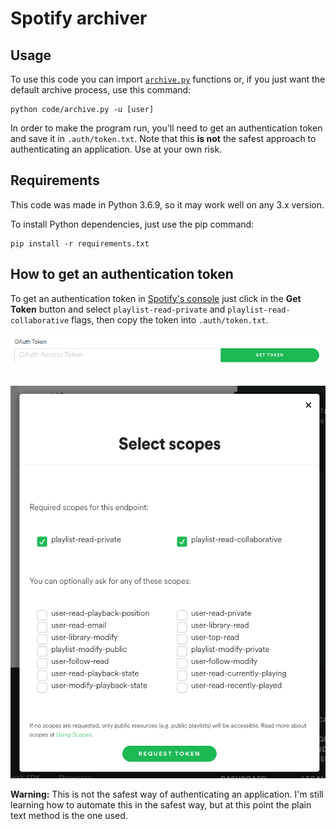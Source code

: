 # Spotify archiver

## Usage
To use this code you can import [`archive.py`](./code/archive.py) functions or, if you just want the default archive process, use this command:
```
python code/archive.py -u [user]
```

In order to make the program run, you'll need to get an authentication token and save it in `.auth/token.txt`. Note that this **is not** the safest approach to authenticating an application. Use at your own risk.

## Requirements
This code was made in Python 3.6.9, so it may work well on any 3.x version.

To install Python dependencies, just use the pip command:
```
pip install -r requirements.txt
```

## How to get an authentication token
To get an authentication token in [Spotify's console](https://developer.spotify.com/console/get-playlists/) just click in the **Get Token** button and select `playlist-read-private` and `playlist-read-collaborative` flags, then copy the token into `.auth/token.txt`.

![authentication token](./docs/img/auth.png)

![Permission scope](./docs/img/scope.png)

**Warning:** This is not the safest way of authenticating an application. I'm still learning how to automate this in the safest way, but at this point the plain text method is the one used.


